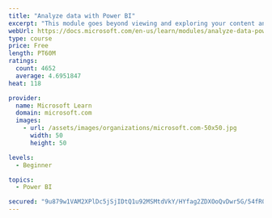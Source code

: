 ```yaml
---
title: "Analyze data with Power BI"
excerpt: "This module goes beyond viewing and exploring your content and explains how to interact with it by working with reports and dashboards to uncover and share new business insights."
webUrl: https://docs.microsoft.com/en-us/learn/modules/analyze-data-power-bi/
type: course
price: Free
length: PT60M
ratings:
  count: 4652
  average: 4.6951847
heat: 118

provider:
  name: Microsoft Learn
  domain: microsoft.com
  images:
    - url: /assets/images/organizations/microsoft.com-50x50.jpg
      width: 50
      height: 50

levels:
  - Beginner

topics:
  - Power BI

secured: "9u879w1VAM2XPlDc5jSjIDtQ1u92MSMtdVkY/HYfag2ZDXOoQvDwr5G/54fR0WwGTgNqAh2YSoheOmGoJQsJaj23kpQGNnst5YZAGaRaPT2vew64lVCE2ABIJHbY4nQrjNSqW3AzEsLm87YvNmcXmGqYzITC2soPxiZFyadweiJYcHoS9/tqeOT64dwzxTVyQtRQJxoefpFFsZ4IMBDr6D/xBYTK8ULRQhdkL2kBq4HQGNqKiC+HKD2gCQ8WT3GO+qHKyuBejZ1sQYR9QV9orTt2QDo6pWmpL7heMrv9U+18+TuD26ImCiY30B/d76caPKMBfT9FxVc//5V7GVxPBpQqx21/hRQR41ArR9D0GJbVHriBuE7wIA/PBdRnmu0Z2PX8WUfk8eo2e0EiFFzb8OVHZtpMxXGVbfUeenvp9cQ=;FmUf1HklhSF2mqLjT+ub5g=="
---
```


